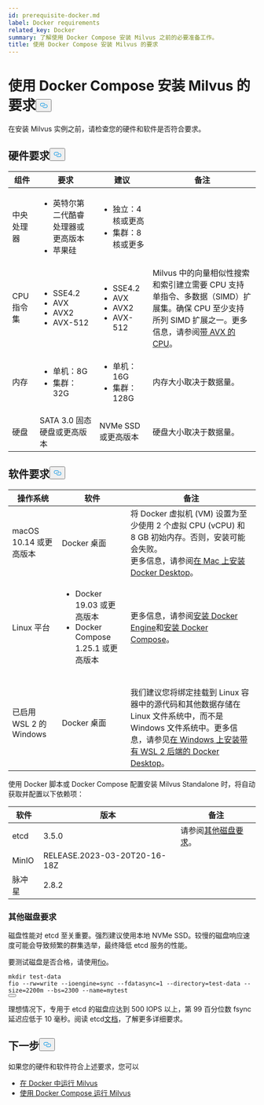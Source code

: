 ```yaml
---
id: prerequisite-docker.md
label: Docker requirements
related_key: Docker
summary: 了解使用 Docker Compose 安装 Milvus 之前的必要准备工作。
title: 使用 Docker Compose 安装 Milvus 的要求
---
```


<h1 id="Requirements-for-Installing-Milvus-with-Docker-Compose" class="common-anchor-header">使用 Docker Compose 安装 Milvus 的要求<button data-href="#Requirements-for-Installing-Milvus-with-Docker-Compose" class="anchor-icon" translate="no">
      <svg translate="no"
        aria-hidden="true"
        focusable="false"
        height="20"
        version="1.1"
        viewBox="0 0 16 16"
        width="16"
      >
        <path
          fill="#0092E4"
          fill-rule="evenodd"
          d="M4 9h1v1H4c-1.5 0-3-1.69-3-3.5S2.55 3 4 3h4c1.45 0 3 1.69 3 3.5 0 1.41-.91 2.72-2 3.25V8.59c.58-.45 1-1.27 1-2.09C10 5.22 8.98 4 8 4H4c-.98 0-2 1.22-2 2.5S3 9 4 9zm9-3h-1v1h1c1 0 2 1.22 2 2.5S13.98 12 13 12H9c-.98 0-2-1.22-2-2.5 0-.83.42-1.64 1-2.09V6.25c-1.09.53-2 1.84-2 3.25C6 11.31 7.55 13 9 13h4c1.45 0 3-1.69 3-3.5S14.5 6 13 6z"
        ></path>
      </svg>
    </button></h1><p>在安装 Milvus 实例之前，请检查您的硬件和软件是否符合要求。</p>
<h2 id="Hardware-requirements" class="common-anchor-header">硬件要求<button data-href="#Hardware-requirements" class="anchor-icon" translate="no">
      <svg translate="no"
        aria-hidden="true"
        focusable="false"
        height="20"
        version="1.1"
        viewBox="0 0 16 16"
        width="16"
      >
        <path
          fill="#0092E4"
          fill-rule="evenodd"
          d="M4 9h1v1H4c-1.5 0-3-1.69-3-3.5S2.55 3 4 3h4c1.45 0 3 1.69 3 3.5 0 1.41-.91 2.72-2 3.25V8.59c.58-.45 1-1.27 1-2.09C10 5.22 8.98 4 8 4H4c-.98 0-2 1.22-2 2.5S3 9 4 9zm9-3h-1v1h1c1 0 2 1.22 2 2.5S13.98 12 13 12H9c-.98 0-2-1.22-2-2.5 0-.83.42-1.64 1-2.09V6.25c-1.09.53-2 1.84-2 3.25C6 11.31 7.55 13 9 13h4c1.45 0 3-1.69 3-3.5S14.5 6 13 6z"
        ></path>
      </svg>
    </button></h2><table>
<thead>
<tr><th>组件</th><th>要求</th><th>建议</th><th>备注</th></tr>
</thead>
<tbody>
<tr><td>中央处理器</td><td><ul><li>英特尔第二代酷睿处理器或更高版本</li><li>苹果硅</li></ul></td><td><ul><li>独立：4 核或更高</li><li>集群：8 核或更多</li></ul></td><td></td></tr>
<tr><td>CPU 指令集</td><td><ul><li>SSE4.2</li><li>AVX</li><li>AVX2</li><li>AVX-512</li></ul></td><td><ul><li>SSE4.2</li><li>AVX</li><li>AVX2</li><li>AVX-512</li></ul></td><td>Milvus 中的向量相似性搜索和索引建立需要 CPU 支持单指令、多数据（SIMD）扩展集。确保 CPU 至少支持所列 SIMD 扩展之一。更多信息，请参阅<a href="https://en.wikipedia.org/wiki/Advanced_Vector_Extensions#CPUs_with_AVX">带 AVX 的 CPU</a>。</td></tr>
<tr><td>内存</td><td><ul><li>单机：8G</li><li>集群：32G</li></ul></td><td><ul><li>单机：16G</li><li>集群： 128G</li></ul></td><td>内存大小取决于数据量。</td></tr>
<tr><td>硬盘</td><td>SATA 3.0 固态硬盘或更高版本</td><td>NVMe SSD 或更高版本</td><td>硬盘大小取决于数据量。</td></tr>
</tbody>
</table>
<h2 id="Software-requirements" class="common-anchor-header">软件要求<button data-href="#Software-requirements" class="anchor-icon" translate="no">
      <svg translate="no"
        aria-hidden="true"
        focusable="false"
        height="20"
        version="1.1"
        viewBox="0 0 16 16"
        width="16"
      >
        <path
          fill="#0092E4"
          fill-rule="evenodd"
          d="M4 9h1v1H4c-1.5 0-3-1.69-3-3.5S2.55 3 4 3h4c1.45 0 3 1.69 3 3.5 0 1.41-.91 2.72-2 3.25V8.59c.58-.45 1-1.27 1-2.09C10 5.22 8.98 4 8 4H4c-.98 0-2 1.22-2 2.5S3 9 4 9zm9-3h-1v1h1c1 0 2 1.22 2 2.5S13.98 12 13 12H9c-.98 0-2-1.22-2-2.5 0-.83.42-1.64 1-2.09V6.25c-1.09.53-2 1.84-2 3.25C6 11.31 7.55 13 9 13h4c1.45 0 3-1.69 3-3.5S14.5 6 13 6z"
        ></path>
      </svg>
    </button></h2><table>
<thead>
<tr><th>操作系统</th><th>软件</th><th>备注</th></tr>
</thead>
<tbody>
<tr><td>macOS 10.14 或更高版本</td><td>Docker 桌面</td><td>将 Docker 虚拟机 (VM) 设置为至少使用 2 个虚拟 CPU (vCPU) 和 8 GB 初始内存。否则，安装可能会失败。<br/>更多信息，请参阅<a href="https://docs.docker.com/desktop/mac/install/">在 Mac 上安装 Docker Desktop</a>。</td></tr>
<tr><td>Linux 平台</td><td><ul><li>Docker 19.03 或更高版本</li><li>Docker Compose 1.25.1 或更高版本</li></ul></td><td>更多信息，请参阅<a href="https://docs.docker.com/engine/install/">安装 Docker Engine</a>和<a href="https://docs.docker.com/compose/install/">安装 Docker Compose</a>。</td></tr>
<tr><td>已启用 WSL 2 的 Windows</td><td>Docker 桌面</td><td><br/>我们建议您将绑定挂载到 Linux 容器中的源代码和其他数据存储在 Linux 文件系统中，而不是 Windows 文件系统中。更多信息，请参见<a href="https://docs.docker.com/desktop/windows/install/#wsl-2-backend">在 Windows 上安装带有 WSL 2 后端的 Docker Desktop</a>。</td></tr>
</tbody>
</table>
<p>使用 Docker 脚本或 Docker Compose 配置安装 Milvus Standalone 时，将自动获取并配置以下依赖项：</p>
<table>
<thead>
<tr><th>软件</th><th>版本</th><th>备注</th></tr>
</thead>
<tbody>
<tr><td>etcd</td><td>3.5.0</td><td>请参阅<a href="#Additional-disk-requirements">其他磁盘要求</a>。</td></tr>
<tr><td>MinIO</td><td>RELEASE.2023-03-20T20-16-18Z</td><td></td></tr>
<tr><td>脉冲星</td><td>2.8.2</td><td></td></tr>
</tbody>
</table>
<h3 id="Additional-disk-requirements" class="common-anchor-header">其他磁盘要求</h3><p>磁盘性能对 etcd 至关重要。强烈建议使用本地 NVMe SSD。较慢的磁盘响应速度可能会导致频繁的群集选举，最终降低 etcd 服务的性能。</p>
<p>要测试磁盘是否合格，请使用<a href="https://github.com/axboe/fio">fio</a>。</p>
<pre><code translate="no" class="language-bash"><span class="hljs-built_in">mkdir</span> test-data
fio --rw=write --ioengine=<span class="hljs-built_in">sync</span> --fdatasync=1 --directory=test-data --size=2200m --bs=2300 --name=mytest
<button class="copy-code-btn"></button></code></pre>
<p>理想情况下，专用于 etcd 的磁盘应达到 500 IOPS 以上，第 99 百分位数 fsync 延迟应低于 10 毫秒。阅读 etcd<a href="https://etcd.io/docs/v3.5/op-guide/hardware/#disks">文档</a>，了解更多详细要求。</p>
<h2 id="Whats-next" class="common-anchor-header">下一步<button data-href="#Whats-next" class="anchor-icon" translate="no">
      <svg translate="no"
        aria-hidden="true"
        focusable="false"
        height="20"
        version="1.1"
        viewBox="0 0 16 16"
        width="16"
      >
        <path
          fill="#0092E4"
          fill-rule="evenodd"
          d="M4 9h1v1H4c-1.5 0-3-1.69-3-3.5S2.55 3 4 3h4c1.45 0 3 1.69 3 3.5 0 1.41-.91 2.72-2 3.25V8.59c.58-.45 1-1.27 1-2.09C10 5.22 8.98 4 8 4H4c-.98 0-2 1.22-2 2.5S3 9 4 9zm9-3h-1v1h1c1 0 2 1.22 2 2.5S13.98 12 13 12H9c-.98 0-2-1.22-2-2.5 0-.83.42-1.64 1-2.09V6.25c-1.09.53-2 1.84-2 3.25C6 11.31 7.55 13 9 13h4c1.45 0 3-1.69 3-3.5S14.5 6 13 6z"
        ></path>
      </svg>
    </button></h2><p>如果您的硬件和软件符合上述要求，您可以</p>
<ul>
<li><a href="/docs/zh/v2.5.x/install_standalone-docker.md">在 Docker 中运行 Milvus</a></li>
<li><a href="/docs/zh/v2.5.x/install_standalone-docker-compose.md">使用 Docker Compose 运行 Milvus</a></li>
</ul>
